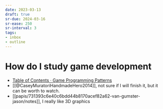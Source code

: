```yaml
---
date: 2023-03-13
draft: true
sr-due: 2024-03-16
sr-ease: 250
sr-interval: 3
tags:
- inbox
- outline
---
```


# How do I study game development

- [Table of Contents · Game Programming Patterns](https://gameprogrammingpatterns.com/contents.html)
- [[@CaseyMuratoriHandmadeHero2014]], not sure if I will finish it, but it can be worth to watch.
- [[papis/731393c6e40c6bdd44b8170acef82a62-van-gumster-jason/notes]], I really like 3D graphics
